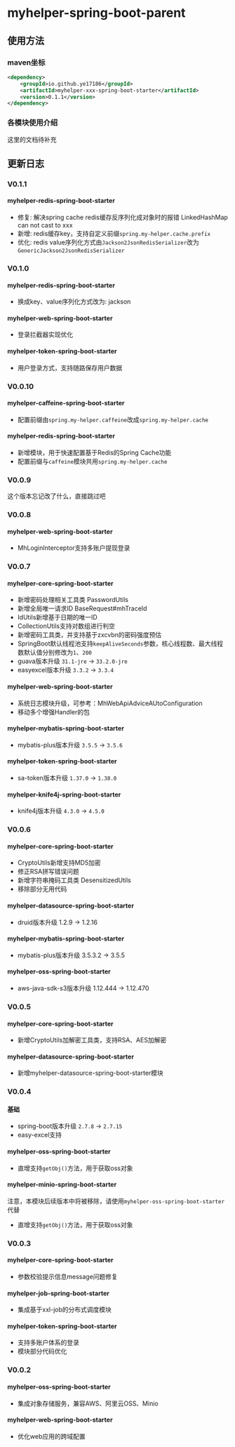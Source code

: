 # myhelper-spring-boot-parent
## 使用方法
### maven坐标
```xml
<dependency>
    <groupId>io.github.ye17186</groupId>
    <artifactId>myhelper-xxx-spring-boot-starter</artifactId>
    <version>0.1.1</version>
</dependency>
```

### 各模块使用介绍
这里的文档待补充

## 更新日志
### V0.1.1
#### myhelper-redis-spring-boot-starter
- 修复: 解决spring cache redis缓存反序列化成对象时的报错 LinkedHashMap can not cast to xxx
- 新增: redis缓存key，支持自定义前缀`spring.my-helper.cache.prefix`
- 优化: redis value序列化方式由`Jackson2JsonRedisSerializer`改为`GenericJackson2JsonRedisSerializer`

### V0.1.0
#### myhelper-redis-spring-boot-starter
- 换成key、value序列化方式改为: jackson
#### myhelper-web-spring-boot-starter
- 登录拦截器实现优化
#### myhelper-token-spring-boot-starter
- 用户登录方式，支持随路保存用户数据

### V0.0.10
#### myhelper-caffeine-spring-boot-starter
- 配置前缀由`spring.my-helper.caffeine`改成`spring.my-helper.cache`
#### myhelper-redis-spring-boot-starter
- 新增模块，用于快速配置基于Redis的Spring Cache功能
- 配置前缀与`caffeine`模块共用`spring.my-helper.cache`

### V0.0.9
这个版本忘记改了什么，直接跳过吧

### V0.0.8
#### myhelper-web-spring-boot-starter
- MhLoginInterceptor支持多账户提现登录

### V0.0.7
#### myhelper-core-spring-boot-starter
- 新增密码处理相关工具类 PasswordUtils
- 新增全局唯一请求ID BaseRequest#mhTraceId
- IdUtils新增基于日期的唯一ID
- CollectionUtils支持对数组进行判空
- 新增密码工具类，并支持基于zxcvbn的密码强度预估
- SpringBoot默认线程池支持`keepAliveSeconds`参数，核心线程数、最大线程数默认值分别修改为`1`、`200`
- guava版本升级 `31.1-jre` -> `33.2.0-jre`
- easyexcel版本升级 `3.3.2` -> `3.3.4`
#### myhelper-web-spring-boot-starter
- 系统日志模块升级，可参考：MhWebApiAdviceAUtoConfiguration
- 移动多个增强Handler的包
#### myhelper-mybatis-spring-boot-starter
- mybatis-plus版本升级 `3.5.5` -> `3.5.6`
#### myhelper-token-spring-boot-starter
- sa-token版本升级 `1.37.0` -> `1.38.0`
#### myhelper-knife4j-spring-boot-starter
- knife4j版本升级 `4.3.0` -> `4.5.0`

### V0.0.6
#### myhelper-core-spring-boot-starter
- CryptoUtils新增支持MD5加密
- 修正RSA拼写错误问题
- 新增字符串掩码工具类 DesensitizedUtils
- 移除部分无用代码
#### myhelper-datasource-spring-boot-starter
- druid版本升级 1.2.9 -> 1.2.16
#### myhelper-mybatis-spring-boot-starter
- mybatis-plus版本升级 3.5.3.2 -> 3.5.5
#### myhelper-oss-spring-boot-starter
- aws-java-sdk-s3版本升级 1.12.444 -> 1.12.470

### V0.0.5
#### myhelper-core-spring-boot-starter
- 新增CryptoUtils加解密工具类，支持RSA、AES加解密
#### myhelper-datasource-spring-boot-starter
- 新增myhelper-datasource-spring-boot-starter模块

### V0.0.4
#### 基础
- spring-boot版本升级 `2.7.8` -> `2.7.15`
- easy-excel支持

#### myhelper-oss-spring-boot-starter
- 直增支持`getObj()`方法，用于获取oss对象

#### myhelper-minio-spring-boot-starter
注意，本模块后续版本中将被移除，请使用`myhelper-oss-spring-boot-starter`代替
- 直增支持`getObj()`方法，用于获取oss对象

### V0.0.3
#### myhelper-core-spring-boot-starter
- 参数校验提示信息message问题修复

#### myhelper-job-spring-boot-starter
- 集成基于xxl-job的分布式调度模块

#### myhelper-token-spring-boot-starter
- 支持多账户体系的登录
- 模块部分代码优化

### V0.0.2 
#### myhelper-oss-spring-boot-starter
- 集成对象存储服务，兼容AWS、阿里云OSS、Minio

#### myhelper-web-spring-boot-starter
- 优化web应用的跨域配置